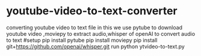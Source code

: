 # youtube-video-to-text-converter
converting youtube video to text file in this we use pytube to download youtube video ,moviepy to extract audio,whisper of openAI to convert audio to text 
#setup 
pip install pytube
pip install moviepy
pip install git+https://github.com/openai/whisper.git 
run
python ytvideo-to-text.py
